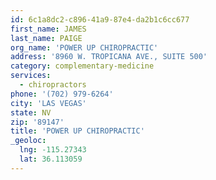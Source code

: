 ```yaml
---
id: 6c1a8dc2-c896-41a9-87e4-da2b1c6cc677
first_name: JAMES
last_name: PAIGE
org_name: 'POWER UP CHIROPRACTIC'
address: '8960 W. TROPICANA AVE., SUITE 500'
category: complementary-medicine
services:
  - chiropractors
phone: '(702) 979-6264'
city: 'LAS VEGAS'
state: NV
zip: '89147'
title: 'POWER UP CHIROPRACTIC'
_geoloc:
  lng: -115.27343
  lat: 36.113059
---
```

